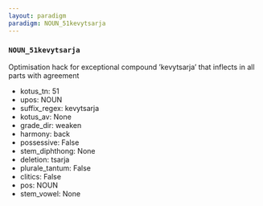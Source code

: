 ```yaml
---
layout: paradigm
paradigm: NOUN_51kevytsarja
---
```

### ` NOUN_51kevytsarja `

Optimisation hack for exceptional compound ’kevytsarja’ that inflects in all parts with agreement
* kotus_tn: 51
* upos: NOUN
* suffix_regex: kevytsarja
* kotus_av: None
* grade_dir: weaken
* harmony: back
* possessive: False
* stem_diphthong: None
* deletion: tsarja
* plurale_tantum: False
* clitics: False
* pos: NOUN
* stem_vowel: None
